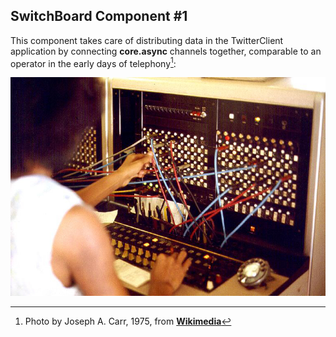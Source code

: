 ## SwitchBoard Component #1

This component takes care of distributing data in the TwitterClient application by connecting **core.async** channels together, comparable to an operator in the early days of telephony[^sb-image]:

![telephony switchboard](images/JT_Switchboard_770x540.jpg)

[^sb-image]: Photo by Joseph A. Carr, 1975, from **[Wikimedia](http://commons.wikimedia.org/wiki/File:JT_Switchboard_770x540.jpg)**


